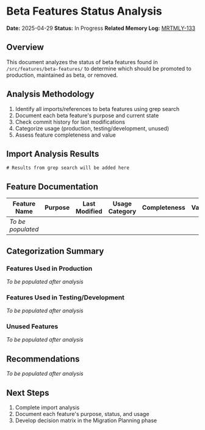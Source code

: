 <!-- filepath: /Users/ken/Workspace/ken-guru/github-copilot-agent-assisted-next-app/docs/analysis/beta-features-status.md -->
# Beta Features Status Analysis

**Date:** 2025-04-29
**Status:** In Progress
**Related Memory Log:** [MRTMLY-133](../logged_memories/MRTMLY-133-additional-cleanup-candidates.md)

## Overview
This document analyzes the status of beta features found in `/src/features/beta-features/` to determine which should be promoted to production, maintained as beta, or removed.

## Analysis Methodology
1. Identify all imports/references to beta features using grep search
2. Document each beta feature's purpose and current state
3. Check commit history for last modifications
4. Categorize usage (production, testing/development, unused)
5. Assess feature completeness and value

## Import Analysis Results

```
# Results from grep search will be added here
```

## Feature Documentation

| Feature Name | Purpose | Last Modified | Usage Category | Completeness | Value |
|-------------|---------|--------------|---------------|-------------|-------|
| *To be populated* | | | | | |

## Categorization Summary

### Features Used in Production
*To be populated after analysis*

### Features Used in Testing/Development
*To be populated after analysis*

### Unused Features
*To be populated after analysis*

## Recommendations

*To be populated after analysis*

## Next Steps

1. Complete import analysis
2. Document each feature's purpose, status, and usage
3. Develop decision matrix in the Migration Planning phase
